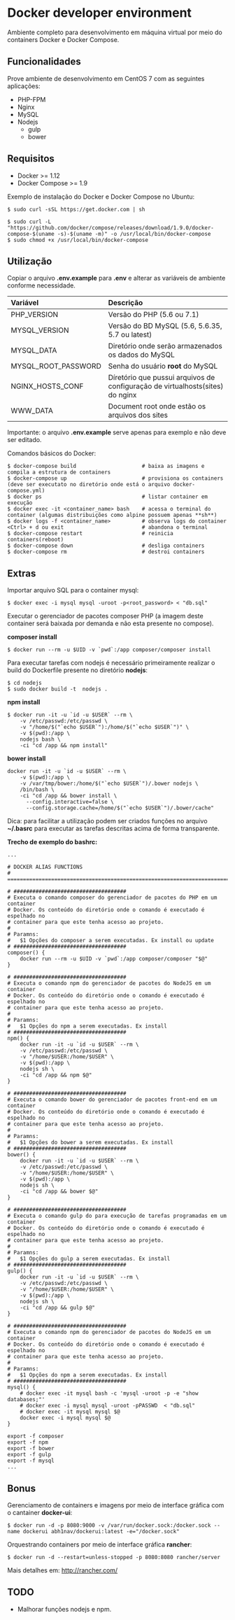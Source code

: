 # Docker developer environment

Ambiente completo para desenvolvimento em máquina virtual por meio do containers Docker e Docker Compose.

## Funcionalidades
Prove ambiente de desenvolvimento em CentOS 7 com as seguintes aplicações:
 * PHP-FPM
 * Nginx
 * MySQL
 * Nodejs
   * gulp
   * bower

## Requisitos
 * Docker >= 1.12
 * Docker Compose >= 1.9

Exemplo de instalação do Docker e Docker Compose no Ubuntu:

```
$ sudo curl -sSL https://get.docker.com | sh

$ sudo curl -L "https://github.com/docker/compose/releases/download/1.9.0/docker-compose-$(uname -s)-$(uname -m)" -o /usr/local/bin/docker-compose
$ sudo chmod +x /usr/local/bin/docker-compose
```

## Utilização
Copiar o arquivo **.env.example** para **.env** e alterar as variáveis de ambiente conforme necessidade.

| Variável             | Descrição                |
|:-------------------- |:------------------------ |
| PHP_VERSION          | Versão do PHP (5.6 ou 7.1) |
| MYSQL_VERSION        | Versão do BD MySQL (5.6, 5.6.35, 5.7 ou latest) |
| MYSQL_DATA           | Diretório onde serão armazenados os dados do MySQL |
| MYSQL_ROOT_PASSWORD  | Senha do usuário **root** do MySQL |
| NGINX_HOSTS_CONF     | Díretório que pussui arquivos de configuração de virtualhosts(sites) do nginx |
| WWW_DATA             | Document root onde estão os arquivos dos sites |

Importante: o arquivo **.env.example** serve apenas para exemplo e não deve ser editado.

Comandos básicos do Docker:
```
$ docker-compose build                     # baixa as imagens e compila a estrutura de containers
$ docker-compose up                        # provisiona os containers (deve ser executato no diretório onde está o arquivo docker-compose.yml)
$ docker ps                                # listar container em execução
$ docker exec -it <container_name> bash    # acessa o terminal do container (algumas distribuições como alpine possuem apenas **sh**)
$ docker logs -f <container_name>          # observa logs do container
<Ctrl> + d ou exit                         # abandona o terminal
$ docker-compose restart                   # reinicia containers(reboot)
$ docker-compose down                      # desliga containers
$ docker-compose rm                        # destroi containers
```

## Extras
Importar arquivo SQL para o container mysql:
```
$ docker exec -i mysql mysql -uroot -p<root_password> < "db.sql"
```

Executar o gerenciador de pacotes composer PHP (a imagem deste container será baixada por demanda e não esta presente no compose).

**composer install**
```
$ docker run --rm -u $UID -v `pwd`:/app composer/composer install
```

Para executar tarefas com nodejs é necessário primeiramente realizar o build do Dockerfile presente no diretório **nodejs**:
```
$ cd nodejs
$ sudo docker build -t  nodejs .
```

**npm install**
```
$ docker run -it -u `id -u $USER` --rm \
    -v /etc/passwd:/etc/passwd \
    -v "/home/$("`echo $USER`"):/home/$("`echo $USER`")" \
    -v $(pwd):/app \
    nodejs bash \
    -ci "cd /app && npm install"
```

**bower install**
```
docker run -it -u `id -u $USER` --rm \
    -v $(pwd):/app \
    -v /var/tmp/bower:/home/$("`echo $USER`")/.bower nodejs \
    /bin/bash \
    -ci "cd /app && bower install \
      --config.interactive=false \
      --config.storage.cache=/home/$("`echo $USER`")/.bower/cache"
```

Dica: para facilitar a utilização podem ser criados funções no arquivo **~/.basrc** para executar as tarefas descritas acima de forma transparente.

**Trecho de exemplo do bashrc:**
```
...

# DOCKER ALIAS FUNCTIONS
# ==============================================================================

# ####################################
# Executa o comando composer do gerenciador de pacotes do PHP em um container
# Docker. Os conteúdo do diretório onde o comando é executado é espelhado no
# container para que este tenha acesso ao projeto.
#
# Paramns:
#   $1 Opções do composer a serem executadas. Ex install ou update
# ####################################
composer() {
    docker run --rm -u $UID -v `pwd`:/app composer/composer "$@"
}

# ####################################
# Executa o comando npm do gerenciador de pacotes do NodeJS em um container
# Docker. Os conteúdo do diretório onde o comando é executado é espelhado no
# container para que este tenha acesso ao projeto.
#
# Paramns:
#   $1 Opções do npm a serem executadas. Ex install
# ####################################
npm() {
    docker run -it -u `id -u $USER` --rm \
    -v /etc/passwd:/etc/passwd \
    -v "/home/$USER:/home/$USER" \
    -v $(pwd):/app \
    nodejs sh \
    -ci "cd /app && npm $@"
}

# ####################################
# Executa o comando bower do gerenciador de pacotes front-end em um container
# Docker. Os conteúdo do diretório onde o comando é executado é espelhado no
# container para que este tenha acesso ao projeto.
#
# Paramns:
#   $1 Opções do bower a serem executadas. Ex install
# ####################################
bower() {
    docker run -it -u `id -u $USER` --rm \
    -v /etc/passwd:/etc/passwd \
    -v "/home/$USER:/home/$USER" \
    -v $(pwd):/app \
    nodejs sh \
    -ci "cd /app && bower $@"
}

# ####################################
# Executa o comando gulp do para execução de tarefas programadas em um container
# Docker. Os conteúdo do diretório onde o comando é executado é espelhado no
# container para que este tenha acesso ao projeto.
#
# Paramns:
#   $1 Opções do gulp a serem executadas. Ex install
# ####################################
gulp() {
    docker run -it -u `id -u $USER` --rm \
    -v /etc/passwd:/etc/passwd \
    -v "/home/$USER:/home/$USER" \
    -v $(pwd):/app \
    nodejs sh \
    -ci "cd /app && gulp $@"
}

# ####################################
# Executa o comando npm do gerenciador de pacotes do NodeJS em um container
# Docker. Os conteúdo do diretório onde o comando é executado é espelhado no
# container para que este tenha acesso ao projeto.
#
# Paramns:
#   $1 Opções do npm a serem executadas. Ex install
# ####################################
mysql() {
    # docker exec -it mysql bash -c 'mysql -uroot -p -e "show databases;"'
    # docker exec -i mysql mysql -uroot -pPASSWD  < "db.sql"
    # docker exec -it mysql mysql $@
    docker exec -i mysql mysql $@
}

export -f composer
export -f npm
export -f bower
export -f gulp
export -f mysql
...
```

## Bonus

Gerenciamento de containers e imagens por meio de interface gráfica com o cantainer **docker-ui**:
```
$ docker run -d -p 8080:9000 -v /var/run/docker.sock:/docker.sock --name dockerui abh1nav/dockerui:latest -e="/docker.sock"
```

Orquestrando containers por meio de interface gráfica **rancher**:
```
$ docker run -d --restart=unless-stopped -p 8080:8080 rancher/server
```
Mais detalhes em: http://rancher.com/

## TODO

 * Malhorar funções nodejs e npm.